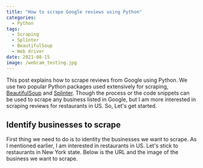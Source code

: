 ```yaml
---
title: "How to scrape Google reviews using Python"
categories:
  - Python
tags:
  - Scraping
  - Splinter
  - BeautifulSoup
  - Web driver
date: 2021-08-15
image: /webcam_testing.jpg
---
```

This post explains how to scrape reviews from Google using Python. We use two popular Python packages used extensively for scraping, [BeautifulSoup](https://www.crummy.com/software/BeautifulSoup/bs4/doc/) and [Splinter](https://splinter.readthedocs.io/en/latest/). Though the process or the code snippets can be used to scrape any business listed in Google, but I am more interested in scraping reviews for restaurants in US. So, Let's get started.

## Identify businesses to scrape
First thing we need to do is to identity the businesses we want to scrape. As I mentioned earlier, I am interested in restaurants in US. Let's stick to restaurants in New York state. Below is the URL and the image of the business we want to scrape.
